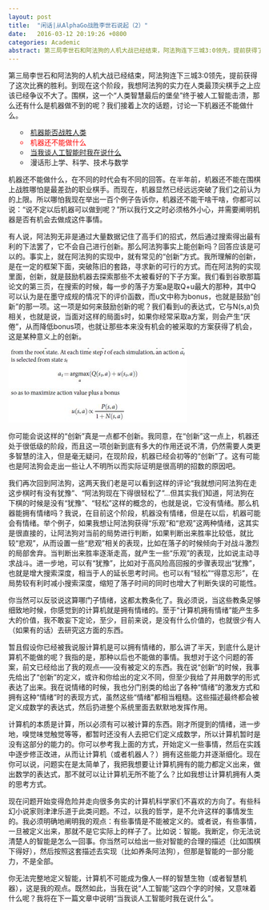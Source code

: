 ```yaml
---
layout: post
title:  "闲话|从AlphaGo战胜李世石说起（2）"
date:   2016-03-12 20:19:26 +0800
categories: Academic
abstract: 第三局李世石和阿法狗的人机大战已经结束，阿法狗连下三城3:0领先，提前获得了这次比赛的胜利。到现在这个阶段，我想阿法狗的实力在人类最顶尖棋手之上应该已经争议不大了。围棋，这一个“人类智慧最后的堡垒”终于被人工智能击溃，那么还有什么是机器做不到的呢？我们接着上次的话题，讨论一下机器还不能做什么。
---
```


<p style="text-align:left">
第三局李世石和阿法狗的人机大战已经结束，阿法狗连下三城3:0领先，提前获得了这次比赛的胜利。到现在这个阶段，我想阿法狗的实力在人类最顶尖棋手之上应该已经争议不大了。围棋，这一个“人类智慧最后的堡垒”终于被人工智能击溃，那么还有什么是机器做不到的呢？我们接着上次的话题，讨论一下机器还不能做什么。
</p>

<ul style="text-align:left;list-style:circle;list-style-position:inside">
	<li><a href="http://daib13.github.io/academic/2016/03/09/academic1.html">机器能否战胜人类</a></li>
	<li style="color:red">机器还不能做什么</li>
	<li><a href="http://daib13.github.io/academic/2016/03/16/academic3.html">当我谈人工智能时我在说什么</a></li>
	<li>漫话形上学、科学、技术与数学</li>
</ul>


<p style="text-align:left">
机器还不能做什么，在不同的时代会有不同的回答。在半年前，机器还不能在围棋上战胜哪怕是最差劲的职业棋手。而现在，机器显然已经远远突破了我们之前认为的上限。所以哪怕我现在举出一百个例子告诉你，机器还不能干啥干啥，你都可以说：“说不定以后机器可以做到呢？”所以我行文之时必须格外小心，并需要阐明机器是否有机会去做成这件事情。
</p>

<p style="text-align:left">
有人说，阿法狗无非是通过大量数据记住了高手们的招式，然后通过搜索得出最有利的下法罢了，它不会自己进行创新。那么阿法狗事实上能创新吗？回答应该是可以的。事实上，就在阿法狗的实现中，就有常见的“创新”方式。我所理解的创新，是在一定的框架下面，突破陈旧的套路，寻求新的可行的方式。而在阿法狗的实现里面，创新，就是鼓励机器去探索那些不太被看好的下子方案。我们看到谷歌那篇论文的第三页，在搜索的时候，每一步的落子方案a是取Q+u最大的那种，其中Q可以认为是在墨守成规的情况下的评价函数，而u文中称为bonus，也就是鼓励“创新”的那一项。这一项是如何来鼓励创新的呢？我们看到u的表达式，它与N(s,a)负相关，也就是说，当面对这样的局面s时，如果你经常采取a方案，则会产生“厌倦”，从而降低bonus项，也就让那些本来没有机会的被采取的方案获得了机会，这是某种意义上的创新。
</p>

<img src="/images/posts/innovation.jpg"/>

<p style="text-align:left">
你可能会说这样的“创新”真是一点都不创新。我同意，在“创新”这一点上，机器还处于很低级的阶段，而且这一项创新到底有多大的作用还说不清，仍然需要人类更多智慧的注入，但是毫无疑问，在现阶段，机器已经会初等的“创新”了。这有可能也是阿法狗会走出一些让人不明所以而实际证明是很高明的招数的原因吧。
</p>

<p style="text-align:left">
我们再次回到阿法狗，这两天我们老是可以看到这样的评论“我就想问阿法狗在走这步棋时有没有犹豫”、“阿法狗现在下得很轻松了”…但其实我们知道，阿法狗在下棋的时候是没有“犹豫”、“轻松”这样的概念的，也就是说，它没有情绪。那么机器能拥有情绪吗？我说，在目前这个阶段，机器没有情绪，但是在以后，机器可能会有情绪。举个例子，如果我想让阿法狗获得“乐观”和“悲观”这两种情绪，这其实是很直接的，让阿法狗对当前的局势进行判断，如果判断出来胜率比较低，就比较“悲观”，从而设置一些“悲观”相关的表现，比如在落子的时候倾向于对战斗激烈的局部舍弃。当判断出来胜率逐渐走高，就产生一些“乐观”的表现，比如说主动寻求战斗。进一步地，可以有“犹豫”，比如对于高风险高回报的步骤表现出“犹豫”，也就是增大搜索深度，相当于人的延长思考时间。也可以有“轻松”“得意忘形”，在局势较有利时减小搜索深度，缩短了落子时间的同时也增大了判断失误的可能性。
</p>

<p style="text-align:left">
你当然可以反驳说这算哪门子情绪，这都太教条化了。我必须说，当这些教条足够细致地时候，你感觉到的计算机就是拥有情绪的。至于“计算机拥有情绪”能产生多大的价值，我不敢妄下定论，至少，目前来说，是没有什么价值的，也就很少有人（如果有的话）去研究这方面的东西。
</p>

<p style="text-align:left">
暂且假设你已经被我说服计算机是可以拥有情绪的，那么讲了半天，到底什么是计算机不能做的呢？我指的是，那种以后也不能做的事情。我想对于这个问题的答案，前文已经给出了我的观点——没有被定义的东西。我在说“创新”的时候，我事先给出了“创新”的定义，或许和你给出的定义不同，但至少我给了并用数学的形式表达了出来。我在说情绪的时候，我也分门别类的给出了各种“情绪”的激发方式和拥有这种“情绪”时的表现方式，虽然这些“情绪”都相当粗糙。这些描述最终都会被定义成数学的表达式，然后扔进整个系统里面去默默地发挥作用。
</p>

<p style="text-align:left">
计算机的本质是计算，所以必须有可以被计算的东西。刚才所提到的情绪，进一步地，嗅觉味觉触觉等等，都暂时还没有人去把它们定义成数学，所以计算机暂时是没有这部分的能力的。你可以参考我上面的方式，开始定义一些事情，然后在实践中逐步修正改进，从而让计算机（或者机器人？）拥有这些能力并逐渐细化。现在你可以说，问题实在是太简单了，我把我想要让计算机拥有的能力都定义出来，做出数学的表达式，那不就可以让计算机无所不能了么？比如我想让计算机拥有人类的思考方式。
</p>

<p style="text-align:left">
现在问题开始变得危险并走向很多务实的计算机科学家们不喜欢的方向了。有些科幻小说家则津津乐道于此类问题。不过，以我的哲学，是不允许这样的事情发生的。我必须明确地阐明我的观点：有些事情是不能被定义的。或者说，有些事情，一旦被定义出来，那就不是它实际上的样子了。比如说：智能。我断定，你无法说清楚人的智能是怎么一回事。你当然可以给出一些对智能的合理的描述（比如围棋下得好），然后按照这套描述去实现（比如养条阿法狗），但那是智能的一部分能力，不是全部。
</p>

<p style="text-align:left">
你无法完整地定义智能，计算机不可能成为像人一样的智慧生物（或者智慧机器），这是我的观点。既然如此，当我在说“人工智能”这四个字的时候，又意味着什么呢？我将在下一篇文章中说明“当我谈人工智能时我在说什么”。
</p>
